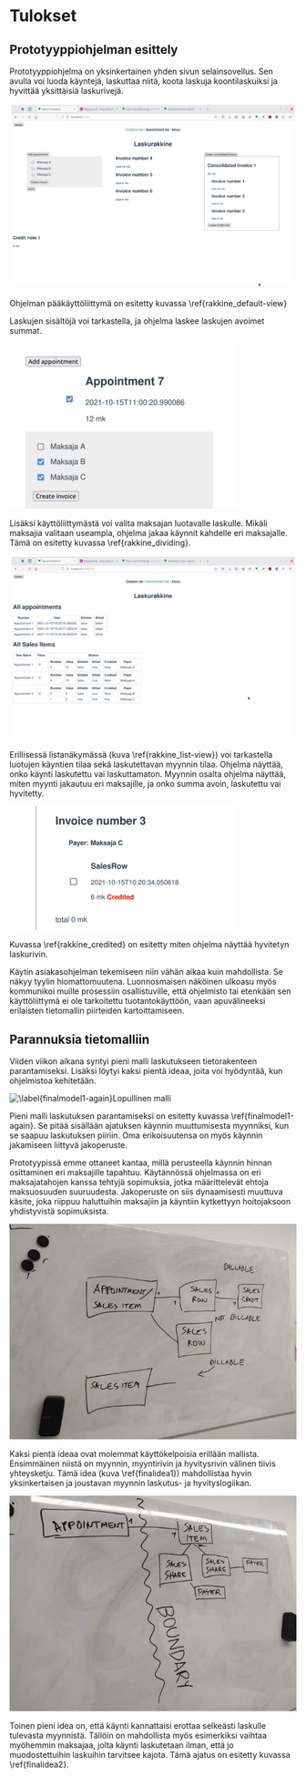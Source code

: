 # Tulokset

## Prototyyppiohjelman esittely

Prototyyppiohjelma on yksinkertainen yhden sivun selainsovellus. Sen avulla voi luoda käyntejä, laskuttaa niitä, koota laskuja koontilaskuiksi ja hyvittää yksittäisiä laskurivejä.

![\label{rakkine_default-view}Laskujen lisäysnäkymä](illustration/screenshots/Laskurakkine.png)

Ohjelman pääkäyttöliittymä on esitetty kuvassa \ref{rakkine_default-view}

Laskujen sisältöjä voi tarkastella, ja ohjelma laskee laskujen avoimet summat.

![\label{rakkine_dividing}Esimerkki käynnin jakamisesta usealle maksajalle](illustration/screenshots/Dividing.png)

Lisäksi käyttöliittymästä voi valita maksajan luotavalle laskulle. Mikäli maksajia valitaan useampia, ohjelma jakaa käynnit kahdelle eri maksajalle. Tämä on esitetty kuvassa \ref{rakkine_dividing}.

![\label{rakkine_list-view}Ohjelman listanäkymä](illustration/screenshots/List-view.png)

Erillisessä listanäkymässä (kuva \ref{rakkine_list-view}) voi tarkastella luotujen käyntien tilaa sekä laskutettavan myynnin tilaa. Ohjelma näyttää, onko käynti laskutettu vai laskuttamaton. Myynnin osalta ohjelma näyttää, miten myynti jakautuu eri maksajille, ja onko summa avoin, laskutettu vai hyvitetty.


![\label{rakkine_credited}Ohjelma näyttää, että yksittäinen laskurivi on hyvitetty](illustration/screenshots/credited.png)

Kuvassa \ref{rakkine_credited} on esitetty miten ohjelma näyttää hyvitetyn laskurivin.


Käytin asiakasohjelman tekemiseen niin vähän aikaa kuin mahdollista. Se näkyy tyylin hiomattomuutena. Luonnosmaisen näköinen ulkoasu myös kommunikoi muille prosessiin osallistuville, että ohjelmisto tai etenkään sen käyttöliittymä ei ole tarkoitettu tuotantokäyttöön, vaan apuvälineeksi erilaisten tietomallin piirteiden kartoittamiseen.

## Parannuksia tietomalliin
Viiden viikon aikana syntyi pieni malli laskutukseen tietorakenteen parantamiseksi. Lisäksi löytyi kaksi pientä ideaa, joita voi hyödyntää, kun ohjelmistoa kehitetään.

![\label{finalmodel1-again}Lopullinen malli](illustration/malli4.jpg)

Pieni malli laskutuksen parantamiseksi on esitetty kuvassa \ref{finalmodel1-again}. Se pitää sisällään ajatuksen käynnin muuttumisesta myynniksi, kun se saapuu laskutuksen piiriin. Oma erikoisuutensa on myös käynnin jakamiseen liittyvä jakoperuste.

Prototyypissä emme ottaneet kantaa, millä perusteella käynnin hinnan osittaminen eri maksajille tapahtuu. Käytännössä ohjelmassa on eri maksajatahojen kanssa tehtyjä sopimuksia, jotka määrittelevät ehtoja maksuosuuden suuruudesta. Jakoperuste on siis dynaamisesti muuttuva käsite, joka riippuu haluttuihin maksajiin ja käyntiin kytkettyyn hoitojaksoon yhdistyvistä sopimuksista.

![\label{finalidea1}Idea 1](illustration/final-idea-1.jpg)

Kaksi pientä ideaa ovat molemmat käyttökelpoisia erillään mallista. Ensimmäinen niistä on myynnin, myyntirivin ja hyvitysrivin välinen tiivis yhteysketju. Tämä idea (kuva \ref{finalidea1}) mahdollistaa hyvin yksinkertaisen ja joustavan myynnin laskutus- ja hyvityslogiikan.

![\label{finalidea2}Idea 2](illustration/final-idea-2.jpg)

Toinen pieni idea on, että käynti kannattaisi erottaa selkeästi laskulle tulevasta myynnistä. Tällöin on mahdollista myös esimerkiksi vaihtaa myöhemmin maksajaa, jolta käynti laskutetaan ilman, että jo muodostettuihin laskuihin tarvitsee kajota. Tämä ajatus on esitetty kuvassa \ref{finalidea2}.
